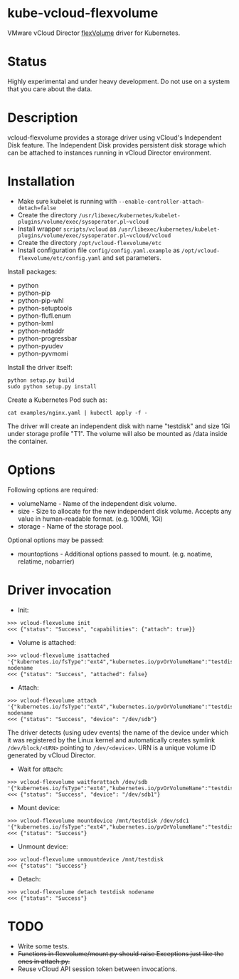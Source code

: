 kube-vcloud-flexvolume
======================

VMware vCloud Director [flexVolume](https://kubernetes.io/docs/concepts/storage/volumes/#out-of-tree-volume-plugins)
driver for Kubernetes.


Status
======

Highly experimental and under heavy development. Do not use on a system that you care about the data.


Description
============

vcloud-flexvolume provides a storage driver using vCloud's Independent Disk feature. The Independent Disk provides
persistent disk storage which can be attached to instances running in vCloud Director environment.


Installation
============

*  Make sure kubelet is running with `--enable-controller-attach-detach=false`
*  Create the directory `/usr/libexec/kubernetes/kubelet-plugins/volume/exec/sysoperator.pl~vcloud`
*  Install wrapper `scripts/vcloud` as `/usr/libexec/kubernetes/kubelet-plugins/volume/exec/sysoperator.pl~vcloud/vcloud`
*  Create the directory `/opt/vcloud-flexvolume/etc`
*  Install configuration file `config/config.yaml.example` as `/opt/vcloud-flexvolume/etc/config.yaml` and set parameters.

Install packages:

*  python
*  python-pip
*  python-pip-whl
*  python-setuptools
*  python-flufl.enum
*  python-lxml
*  python-netaddr
*  python-progressbar
*  python-pyudev
*  python-pyvmomi

Install the driver itself:

```
python setup.py build
sudo python setup.py install
```

Create a Kubernetes Pod such as:

```
cat examples/nginx.yaml | kubectl apply -f -
```

The driver will create an independent disk with name "testdisk" and size 1Gi under storage profile "T1".
The volume will also be mounted as /data inside the container.


Options
=======

Following options are required:

*  volumeName - Name of the independent disk volume.
*  size - Size to allocate for the new independent disk volume. Accepts any value in human-readable format. (e.g. 100Mi, 1Gi)
*  storage - Name of the storage pool.

Optional options may be passed:

*  mountoptions - Additional options passed to mount. (e.g. noatime, relatime, nobarrier)


Driver invocation
=================

*  Init:

```
>>> vcloud-flexvolume init
<<< {"status": "Success", "capabilities": {"attach": true}}
```

*  Volume is attached:

```
>>> vcloud-flexvolume isattached '{"kubernetes.io/fsType":"ext4","kubernetes.io/pvOrVolumeName":"testdisk","kubernetes.io/readwrite":"rw","mountoptions":"relatime,nobarrier","size":"1Gi","storage":"T1","volumeName":"testdisk"}' nodename
<<< {"status": "Success", "attached": false}
```

*  Attach:

```
>>> vcloud-flexvolume attach '{"kubernetes.io/fsType":"ext4","kubernetes.io/pvOrVolumeName":"testdisk","kubernetes.io/readwrite":"rw","mountoptions":"relatime,nobarrier","size":"1Gi","storage":"T1","volumeName":"testdisk"}' nodename
<<< {"status": "Success", "device": "/dev/sdb"}
```

The driver detects (using udev events) the name of the device under which it was registered by the Linux kernel and automatically creates symlink `/dev/block/<URN>` pointing to `/dev/<device>`.
URN is a unique volume ID generated by vCloud Director.

*  Wait for attach:

```
>>> vcloud-flexvolume waitforattach /dev/sdb '{"kubernetes.io/fsType":"ext4","kubernetes.io/pvOrVolumeName":"testdisk","kubernetes.io/readwrite":"rw","mountoptions":"relatime,nobarrier","size":"1Gi","storage":"T1","volumeName":"testdisk"}'
<<< {"status": "Success", "device": "/dev/sdb1"}
```

*  Mount device:

```
>>> vcloud-flexvolume mountdevice /mnt/testdisk /dev/sdc1 '{"kubernetes.io/fsType":"ext4","kubernetes.io/pvOrVolumeName":"testdisk","kubernetes.io/readwrite":"rw","mountoptions":"relatime,nobarrier","size":"1Gi","storage":"T1","volumeName":"testdisk"}'
<<< {"status": "Success"}
```

*  Unmount device:

```
>>> vcloud-flexvolume unmountdevice /mnt/testdisk
<<< {"status": "Success"}
```

*  Detach:

```
>>> vcloud-flexvolume detach testdisk nodename
<<< {"status": "Success"}
```


TODO
====

*  Write some tests.
*  ~~Functions in flexvolume/mount.py should raise Exceptions just like the ones in attach.py.~~
*  Reuse vCloud API session token between invocations.
